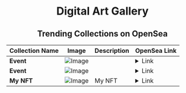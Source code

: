 <div align="center">

# Digital Art Gallery

## Trending Collections on OpenSea

| Collection Name                       | Image                                                                                     | Description                       | OpenSea Link                                                                                          |
|---------------------------------------|-------------------------------------------------------------------------------------------|-----------------------------------|--------------------------------------------------------------------------------------------------------|
| **Event** | ![Image](https://i.seadn.io/s/raw/files/fe15df8825b0cf5367e0da82c11ad713.jpg?w=500&auto=format?w=200&auto=format) |  | <details><summary>Link</summary>[Event](https://opensea.io/collection/event-36556)</details> |
| **Event** | ![Image](https://i.seadn.io/s/raw/files/fe15df8825b0cf5367e0da82c11ad713.jpg?w=500&auto=format?w=200&auto=format) |  | <details><summary>Link</summary>[Event](https://opensea.io/collection/event-36555)</details> |
| **My NFT** | ![Image](https://i.seadn.io/s/raw/files/2c6ff5084b0a8ad90ea769c55f0760fe.png?w=500&auto=format?w=200&auto=format) | My NFT | <details><summary>Link</summary>[My NFT](https://opensea.io/collection/my-nft-531)</details> |

</div>